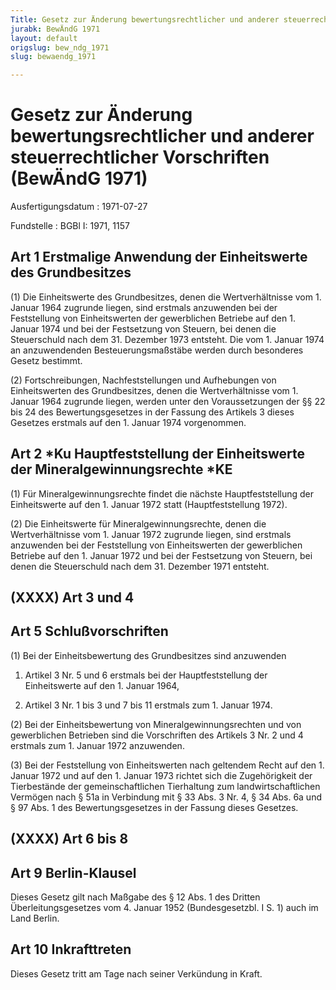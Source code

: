 ```yaml
---
Title: Gesetz zur Änderung bewertungsrechtlicher und anderer steuerrechtlicher Vorschriften
jurabk: BewÄndG 1971
layout: default
origslug: bew_ndg_1971
slug: bewaendg_1971

---
```


# Gesetz zur Änderung bewertungsrechtlicher und anderer steuerrechtlicher Vorschriften (BewÄndG 1971)

Ausfertigungsdatum
:   1971-07-27

Fundstelle
:   BGBl I: 1971, 1157



## Art 1 Erstmalige Anwendung der Einheitswerte des Grundbesitzes

(1) Die Einheitswerte des Grundbesitzes, denen die Wertverhältnisse vom 1. Januar 1964 zugrunde liegen, sind erstmals anzuwenden bei der Feststellung von Einheitswerten der gewerblichen Betriebe auf den 1. Januar 1974 und bei der Festsetzung von Steuern, bei denen die Steuerschuld nach dem 31. Dezember 1973 entsteht. Die vom 1. Januar 1974 an anzuwendenden Besteuerungsmaßstäbe werden durch besonderes Gesetz bestimmt.

(2) Fortschreibungen, Nachfeststellungen und Aufhebungen von Einheitswerten des Grundbesitzes, denen die Wertverhältnisse vom 1. Januar 1964 zugrunde liegen, werden unter den Voraussetzungen der §§ 22 bis 24 des Bewertungsgesetzes in der Fassung des Artikels 3 dieses Gesetzes erstmals auf den 1. Januar 1974 vorgenommen.


## Art 2 \*Ku Hauptfeststellung der Einheitswerte der Mineralgewinnungsrechte \*KE

(1) Für Mineralgewinnungsrechte findet die nächste Hauptfeststellung der Einheitswerte auf den 1. Januar 1972 statt (Hauptfeststellung 1972).

(2) Die Einheitswerte für Mineralgewinnungsrechte, denen die Wertverhältnisse vom 1. Januar 1972 zugrunde liegen, sind erstmals anzuwenden bei der Feststellung von Einheitswerten der gewerblichen Betriebe auf den 1. Januar 1972 und bei der Festsetzung von Steuern, bei denen die Steuerschuld nach dem 31. Dezember 1971 entsteht.


## (XXXX) Art 3 und 4



## Art 5 Schlußvorschriften

(1) Bei der Einheitsbewertung des Grundbesitzes sind anzuwenden

1.  Artikel 3 Nr. 5 und 6 erstmals bei der Hauptfeststellung der Einheitswerte auf den 1. Januar 1964,


2.  Artikel 3 Nr. 1 bis 3 und 7 bis 11 erstmals zum 1. Januar 1974.




(2) Bei der Einheitsbewertung von Mineralgewinnungsrechten und von gewerblichen Betrieben sind die Vorschriften des Artikels 3 Nr. 2 und 4 erstmals zum 1. Januar 1972 anzuwenden.

(3) Bei der Feststellung von Einheitswerten nach geltendem Recht auf den 1. Januar 1972 und auf den 1. Januar 1973 richtet sich die Zugehörigkeit der Tierbestände der gemeinschaftlichen Tierhaltung zum landwirtschaftlichen Vermögen nach § 51a in Verbindung mit § 33 Abs. 3 Nr. 4, § 34 Abs. 6a und § 97 Abs. 1 des Bewertungsgesetzes in der Fassung dieses Gesetzes.


## (XXXX) Art 6 bis 8



## Art 9 Berlin-Klausel

Dieses Gesetz gilt nach Maßgabe des § 12 Abs. 1 des Dritten Überleitungsgesetzes vom 4. Januar 1952 (Bundesgesetzbl. I S. 1) auch im Land Berlin.


## Art 10 Inkrafttreten

Dieses Gesetz tritt am Tage nach seiner Verkündung in Kraft.

